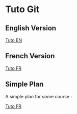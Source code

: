  # Tuto Git

 ## English Version

[Tuto EN](tuto_git.md)

 ## French Version

 [Tuto FR](tuto_git.fr.md)

 ## Simple Plan

A simple plan for some course :

 [Tuto FR](plan.md)